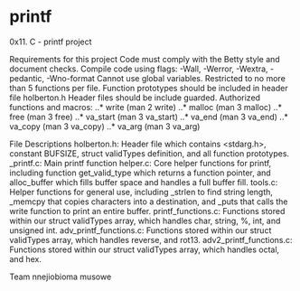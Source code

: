 # printf

0x11. C - printf project

Requirements for this project
Code must comply with the Betty style and document checks.
Compile code using flags: -Wall, -Werror, -Wextra, -pedantic, -Wno-format
Cannot use global variables.
Restricted to no more than 5 functions per file.
Function prototypes should be included in header file holberton.h
Header files should be include guarded.
Authorized functions and macros: ..* write (man 2 write) ..* malloc (man 3 malloc) ..* free (man 3 free) ..* va_start (man 3 va_start) ..* va_end (man 3 va_end) ..* va_copy (man 3 va_copy) ..* va_arg (man 3 va_arg)

File Descriptions
holberton.h: Header file which contains <stdarg.h>, constant BUFSIZE, struct validTypes definition, and all function prototypes.
_printf.c: Main printf function
helper.c: Core helper functions for printf, including function get_valid_type which returns a function pointer, and alloc_buffer which fills buffer space and handles a full buffer fill.
tools.c: Helper functions for general use, including _strlen to find string length, _memcpy that copies characters into a destination, and _puts that calls the write function to print an entire buffer.
printf_functions.c: Functions stored within our struct validTypes array, which handles char, string, %, int, and unsigned int.
adv_printf_functions.c: Functions stored within our struct validTypes array, which handles reverse, and rot13.
adv2_printf_functions.c: Functions stored within our struct validTypes array, which handles octal, and hex.

Team
nnejiobioma
musowe
